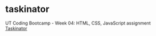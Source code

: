 # taskinator
UT Coding Bootcamp - Week 04: HTML, CSS, JavaScript assignment
[Taskinator](https://sarah-safarzadeh.github.io/taskinator/)
